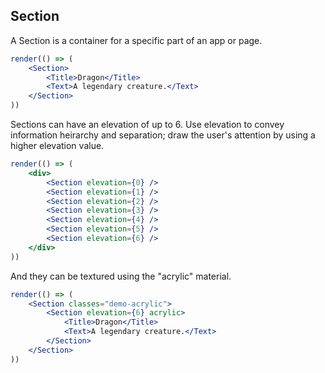 ## Section

[wiki]: /wiki/modules/_components_layout_section_.html "Section"

A Section is a container for a specific part of an app or page.

```jsx
render(() => (
	<Section>
		<Title>Dragon</Title>
		<Text>A legendary creature.</Text>
	</Section>
))
```

Sections can have an elevation of up to 6. Use elevation to convey information heirarchy and separation; draw the user's attention by using a higher elevation value.

```jsx
render(() => (
	<div>
		<Section elevation={0} />
		<Section elevation={1} />
		<Section elevation={2} />
		<Section elevation={3} />
		<Section elevation={4} />
		<Section elevation={5} />
		<Section elevation={6} />
	</div>
))
```

And they can be textured using the "acrylic" material.

```jsx
render(() => (
	<Section classes="demo-acrylic">
		<Section elevation={6} acrylic>
			<Title>Dragon</Title>
			<Text>A legendary creature.</Text>
		</Section>
	</Section>
))
```

